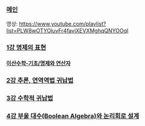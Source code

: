 ### [메인](/cs/cs-study)

영상: https://www.youtube.com/playlist?list=PLW8wOTYOluvFr4favjXEVXMghqQNYOOqI

### [1강 명제의 표현](명제의-표현.md)

#### [이산수학-기초/명제와 연산자](../이산수학-기초/명제와-연산자.md)

### [2강 추론, 연역역법 귀납법](추론,연역법과-귀납법.md)

### [3강 수학적 귀납법](수학적-귀납법.md)

### [4강 부울 대수(Boolean Algebra)와 논리회로 설계](부울-대수와-논리회로-설계.md)
